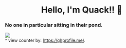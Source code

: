 <h1 align="center">Hello, I'm Quack!! 👋</h1>
<h3 align="left">No one in particular sitting in their pond.</h3>

![](https://api.ghprofile.me/view?username=quaackk&style=for-the-badge&color=FFD700)
<br /> ^ view counter by: https://ghprofile.me/.



<!--
**quaackk/quaackk** is a ✨ _special_ ✨ repository because its `README.md` (this file) appears on your GitHub profile.

Here are some ideas to get you started:

- 🔭 I’m currently working on ...
- 🌱 I’m currently learning ...
- 👯 I’m looking to collaborate on ...
- 🤔 I’m looking for help with ...
- 💬 Ask me about ...
- 📫 How to reach me: ...
- 😄 Pronouns: ...
- ⚡ Fun fact: ...
-->
